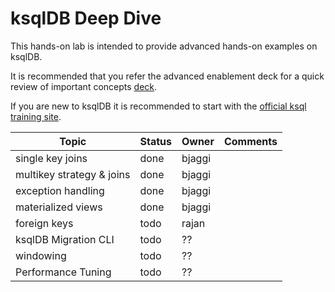 # ksqlDB Deep Dive


This hands-on lab is intended to provide advanced hands-on examples on ksqlDB. 

It is recommended that you refer the advanced enablement deck for a quick review of important concepts [deck](https://docs.google.com/presentation/d/16Dnp4uxdzIo-9C8paP0uhJjOWvNIWb-DEbq6kw1GcRM/edit#slide=id.g125be447d3c_0_0).


If you are new to ksqlDB it is recommended to start with the [official ksql training site](https://developer.confluent.io/learn-kafka/ksqldb/intro/).




| Topic   |  Status  | Owner  | Comments  |
|---|---|---|---|
| single key joins  | done  | bjaggi  |   |
| multikey strategy & joins  | done  | bjaggi  |   |
| exception handling  |  done | bjaggi  |   |
| materialized views  |  done | bjaggi  |   |
| foreign keys  |  todo | rajan  |   |
| ksqlDB Migration CLI  |  todo | ??  |   |
| windowing  |  todo | ??  |   |
| Performance Tuning  |  todo | ??  |   |


